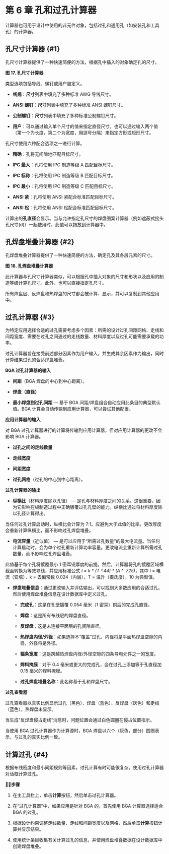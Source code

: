 # 第 6 章 孔和过孔计算器

计算器也可用于设计中使用的非元件对象，包括过孔和通用孔（如安装孔和工具孔）的计算器。

## 孔尺寸计算器 \{#1}

孔尺寸计算器提供了一种快速简便的方法，根据孔中插入的对象确定孔的尺寸。

**图 17. 孔尺寸计算器**

类型选项包括导线、螺钉或用户自定义。

- **线规**：**尺寸**列表中填充了多种标准 AWG 导线尺寸。

- **ANSI 螺钉**：**尺寸**列表中填充了多种标准 ANSI 螺钉尺寸。

- **公制螺钉**：**尺寸**列表中填充了多种标准公制螺钉尺寸。

- **用户**：可以通过输入单个尺寸的值来指定直径尺寸。也可以通过输入两个值（第一个为长度，第二个为宽度，用逗号分隔）来指定方形或矩形尺寸。

孔尺寸使用六种配合选项之一进行计算。

- **精确**：孔将无间隙地匹配目标尺寸。

- **IPC 最大**：孔将使用 IPC 制造等级 A 匹配目标尺寸。

- **IPC 标称**：孔将使用 IPC 制造等级 B 匹配目标尺寸。

- **IPC 最小**：孔将使用 IPC 制造等级 C 匹配目标尺寸。

- **ANSI 紧**：孔将使用 ANSI 紧配合标准匹配目标尺寸。

- **ANSI 松**：孔将使用 ANSI 松配合标准匹配目标尺寸。

计算出的**孔直径**会显示。当与允许指定孔尺寸的焊盘图案计算器（例如遮蔽式接头孔尺寸(d)）一起使用时，此值可以拖放到计算器中。

## 孔焊盘堆叠计算器 \{#2}

孔焊盘堆叠计算器提供了一种快速简便的方法，确定孔及其各层元素的尺寸。

**图 18. 孔焊盘堆叠计算器**

此计算器与孔尺寸计算器类似，可以根据孔中插入对象的尺寸和形状以及应用的制造等级计算孔尺寸。此外，也可以直接指定孔尺寸。

所有焊盘层、反焊盘和热焊盘的尺寸都会被计算、显示，并可以复制到其他应用中。

## 过孔计算器 \{#3}

为特定应用选择合适的过孔需要考虑多个因素：所需的设计过孔间距网格、走线和间距宽度、需要在过孔之间通过的走线数量、材料厚度以及过孔可能需要承载的功率。

过孔计算器旨在接受前述部分因素作为用户输入，并生成其余因素作为输出，同时计算结果过孔的合适焊盘堆叠。

**BGA 过孔计算器的输入**

- **间距**（BGA 焊盘的中心到中心距离）。

- **焊盘（直径）**

- **最小焊盘到过孔间距** — 基于 BGA 间距/焊盘组合自动应用此条目的典型默认值。BGA 计算会自动传输到应用计算器，可以尝试其他配置。

**应用计算器的输入**

对 BGA 过孔计算器进行的计算将传输到应用计算器，但对应用计算器的更改不会影响 BGA 计算器。

- **过孔之间的走线数量**

- **走线宽度**

- **间距宽度**

- **过孔网格**（过孔的中心到中心距离）。

**过孔计算器的输出**

- **纵横比**（材料厚度除以孔径） — 是孔与材料厚度之间的关系。这很重要，因为它影响在板制造过程中正确镀覆过孔孔壁的能力。纵横比通过将材料厚度除以孔径计算得出。

当任何过孔计算启动时，纵横比会计算为 7:1。应避免大于此值的比率。更改厚度会重新计算纵横比，而不影响过孔焊盘堆叠。

- **电流容量**（近似值） — 是可以应用于“所需过孔数量”的最大电流量。当任何计算启动时，会为单个过孔重新计算功率容量。更改电流会重新计算所需过孔数量，而不影响过孔焊盘堆叠。

此值基于每个孔将镀覆最小 1 密耳铜厚度的前提。然后，计算器将孔的镀覆区域横截面转换为等效导线，并应用标准公式 *I = k \* (T ^.44) \* (A ^ .725)*，其中 I = 电流（安培），k = 去偏常数 0.024（内层），T = 温升（摄氏度），10 为典型值。

- **焊盘堆叠信息**：通过更改输入并评估输出，可以找到大多数应用的合适过孔。然后使用焊盘堆叠信息在设计数据库中定义过孔。

  - **完成孔**：这是在孔壁镀覆 0.054 毫米（1 密耳）铜后的完成孔直径。

  - **焊盘**：这是所有布线层的焊盘直径。

  - **反焊盘**：这是未连接平面层的孔间隙直径。

  - **热焊盘内径/外径**：如果选择不“覆盖”过孔，内径将是平面热焊盘空隙的内径，外径将是外径。

  - **辐条宽度**：这是跨越热焊盘内径/外径空隙的四条导电元件之一的宽度。

  - **焊料掩膜**：对于 0.4 毫米或更大的完成孔，会在过孔上添加等于孔直径加 0.15 毫米的焊料掩膜。

  - **过孔焊盘堆叠名称**：此名称基于孔和焊盘尺寸。

**过孔查看器**

过孔查看器以真实比例显示过孔（黑色）、焊盘（蓝色）、反焊盘（灰色）和走线（蓝色）。热焊盘未显示。

当生成“反焊盘侵占走线”消息时，问题位置会通过白色圆圈在侵占位置指示。

当使用 BGA 过孔计算器作为计算源时，BGA 焊盘以六个（灰色，部分）圆圈表示，与过孔的真实比例一致。

## 计算过孔 \{#4}

根据布线密度和最小间距规则等因素，过孔计算有时可能很复杂。使用过孔计算器对话框计算过孔。

🏃‍♂️‍**步骤**

1. 在主工具栏上，单击**计算**按钮，然后单击过孔计算器。

2. 在“过孔计算器”中，如果应用是针对 BGA 的，首先使用 BGA 计算器选择适合 BGA 的过孔。

3. 根据设计约束调整走线数量、走线和间距宽度以及网格，然后单击**计算**按钮计算并显示结果。

4. 使用统计条目收集有关计算过孔的信息，并使用焊盘堆叠数据在设计数据库中创建焊盘堆叠。